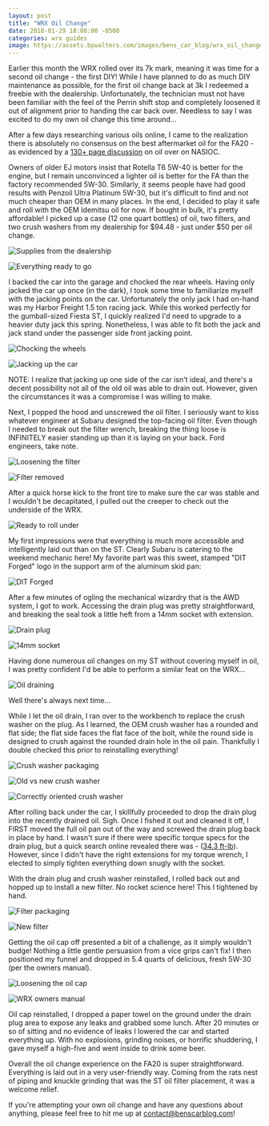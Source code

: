 ```yaml
---
layout: post
title: "WRX Oil Change"
date: 2018-01-29 18:00:00 -0500
categories: wrx guides
image: https://assets.bpwalters.com/images/bens_car_blog/wrx_oil_change/oil_supplies_unboxed.jpg
---
```


<span class="is-first-letter">E</span>arlier this month the WRX rolled over its 7k mark, meaning it was time for a second oil change - the first DIY!  While I have planned to do as much DIY maintenance as possible, for the first oil change back at 3k I redeemed a freebie with the dealership.  Unfortunately, the technician must not have been familiar with the feel of the Perrin shift stop and completely loosened it out of alignment prior to handing the car back over.  Needless to say I was excited to do my own oil change this time around...

After a few days researching various oils online, I came to the realization there is absolutely no consensus on the best aftermarket oil for the FA20 - as evidenced by a [130+ page discussion](https://downtime.nasioc.com/forums/showthread.php?t=2657990) on oil over on NASIOC.

Owners of older EJ motors insist that Rotella T6 5W-40 is better for the engine, but I remain unconvinced a lighter oil is better for the FA than the factory recommended 5W-30.  Similarly, it seems people have had good results with Penzoil Ultra Platinum 5W-30, but it's difficult to find and not much cheaper than OEM in many places.  In the end, I decided to play it safe and roll with the OEM Idemitsu oil for now.  If bought in bulk, it's pretty affordable!  I picked up a case (12 one quart bottles) of oil, two filters, and two crush washers from my dealership for $94.48 - just under $50 per oil change.

![Supplies from the dealership](https://assets.bpwalters.com/images/bens_car_blog/wrx_oil_change/oil_supplies_box.jpg)

![Everything ready to go](https://assets.bpwalters.com/images/bens_car_blog/wrx_oil_change/oil_supplies_unboxed.jpg)

I backed the car into the garage and chocked the rear wheels.  Having only jacked the car up once (in the dark), I took some time to familiarize myself with the jacking points on the car.  Unfortunately the only jack I had on-hand was my Harbor Freight 1.5 ton racing jack.  While this worked perfectly for the gumball-sized Fiesta ST, I quickly realized I'd need to upgrade to a heavier duty jack this spring.  Nonetheless, I was able to fit both the jack and jack stand under the passenger side front jacking point.

![Chocking the wheels](https://assets.bpwalters.com/images/bens_car_blog/wrx_oil_change/wheel_chock.jpg)

![Jacking up the car](https://assets.bpwalters.com/images/bens_car_blog/wrx_oil_change/jacking.jpg)

NOTE: I realize that jacking up one side of the car isn't ideal, and there's a decent possibility not all of the old oil was able to drain out.  However, given the circumstances it was a compromise I was willing to make.

Next, I popped the hood and unscrewed the oil filter.  I seriously want to kiss whatever engineer at Subaru designed the top-facing oil filter.  Even though I needed to break out the filter wrench, breaking the thing loose is INFINITELY easier standing up than it is laying on your back.  Ford engineers, take note.

![Loosening the filter](https://assets.bpwalters.com/images/bens_car_blog/wrx_oil_change/loosening_filter.jpg)

![Filter removed](https://assets.bpwalters.com/images/bens_car_blog/wrx_oil_change/filter_removed.jpg)

After a quick horse kick to the front tire to make sure the car was stable and I wouldn't be decapitated, I pulled out the creeper to check out the underside of the WRX.

![Ready to roll under](https://assets.bpwalters.com/images/bens_car_blog/wrx_oil_change/jacked_up.jpg)

My first impressions were that everything is much more accessible and intelligently laid out than on the ST.  Clearly Subaru is catering to the weekend mechanic here!  My favorite part was this sweet, stamped "DIT Forged" logo in the support arm of the aluminum skid pan:

![DIT Forged](https://assets.bpwalters.com/images/bens_car_blog/wrx_oil_change/dit_forged.jpg)

After a few minutes of ogling the mechanical wizardry that is the AWD system, I got to work.  Accessing the drain plug was pretty straightforward, and breaking the seal took a little heft from a 14mm socket with extension.

![Drain plug](https://assets.bpwalters.com/images/bens_car_blog/wrx_oil_change/oil_pan.jpg)

![14mm socket](https://assets.bpwalters.com/images/bens_car_blog/wrx_oil_change/drain_socket.jpg)

Having done numerous oil changes on my ST without covering myself in oil, I was pretty confident I'd be able to perform a similar feat on the WRX...

![Oil draining](https://assets.bpwalters.com/images/bens_car_blog/wrx_oil_change/draining_oil.jpg)

Well there's always next time...

While I let the oil drain, I ran over to the workbench to replace the crush washer on the plug.  As I learned, the OEM crush washer has a rounded and flat side; the flat side faces the flat face of the bolt, while the round side is designed to crush against the rounded drain hole in the oil pain.  Thankfully I double checked this prior to reinstalling everything!

![Crush washer packaging](https://assets.bpwalters.com/images/bens_car_blog/wrx_oil_change/crush_washer_package.jpg)

![Old vs new crush washer](https://assets.bpwalters.com/images/bens_car_blog/wrx_oil_change/crush_washer_comparison.jpg)

![Correctly oriented crush washer](https://assets.bpwalters.com/images/bens_car_blog/wrx_oil_change/crush_washer_new.jpg)

After rolling back under the car, I skillfully proceeded to drop the drain plug into the recently drained oil.  Sigh.  Once I fished it out and cleaned it off, I FIRST moved the full oil pan out of the way and screwed the drain plug back in place by hand.  I wasn't sure if there were specific torque specs for the drain plug, but a quick search online revealed there was - ([34.3 ft-lb](https://forums.nasioc.com/forums/showthread.php?t=2678450)).  However, since I didn't have the right extensions for my torque wrench, I elected to simply tighten everything down snugly with the socket.

With the drain plug and crush washer reinstalled, I rolled back out and hopped up to install a new filter.  No rocket science here!  This I tightened by hand.

![Filter packaging](https://assets.bpwalters.com/images/bens_car_blog/wrx_oil_change/oil_filter_box.jpg)

![New filter](https://assets.bpwalters.com/images/bens_car_blog/wrx_oil_change/filter_new.jpg)

Getting the oil cap off presented a bit of a challenge, as it simply wouldn't budge!  Nothing a little gentle persuasion from a vice grips can't fix!  I then positioned my funnel and dropped in 5.4 quarts of delicious, fresh 5W-30 (per the owners manual).

![Loosening the oil cap](https://assets.bpwalters.com/images/bens_car_blog/wrx_oil_change/loosening_oil_cap.jpg)

![WRX owners manual](https://assets.bpwalters.com/images/bens_car_blog/wrx_oil_change/wrx_manual.jpg)

Oil cap reinstalled, I dropped a paper towel on the ground under the drain plug area to expose any leaks and grabbed some lunch.  After 20 minutes or so of sitting and no evidence of leaks I lowered the car and started everything up.  With no explosions, grinding noises, or horrific shuddering, I gave myself a high-five and went inside to drink some beer.

Overall the oil change experience on the FA20 is super straightforward.  Everything is laid out in a very user-friendly way.  Coming from the rats nest of piping and knuckle grinding that was the ST oil filter placement, it was a welcome relief.

If you're attempting your own oil change and have any questions about anything, please feel free to hit me up at [contact@benscarblog.com](mailto:contact@benscarblog.com)!